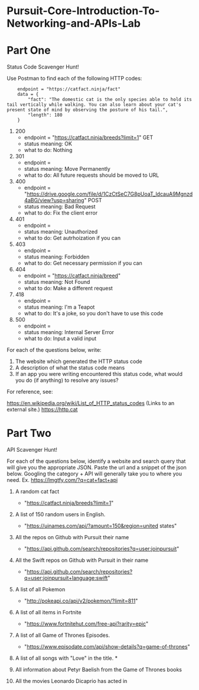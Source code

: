 # Pursuit-Core-Introduction-To-Networking-and-APIs-Lab

# Part One

Status Code Scavenger Hunt!

Use Postman to find each of the following HTTP codes:
```
    endpoint = "https://catfact.ninja/fact"
    data = {
        "fact": "The domestic cat is the only species able to hold its tail vertically while walking. You can also learn about your cat's present state of mind by observing the posture of his tail.",
        "length": 180
    }
```

1. 200
    * endpoint = "https://catfact.ninja/breeds?limit=1" GET
    * status meaning: OK
    * what to do: Nothing 
1. 301 
    * endpoint = 
    * status meaning: Move Permanently
    * what to do: All future requests should be moved to URL
1. 400
    * endpoint = "https://drive.google.com/file/d/1CzCtSeC7G8pUoaT_ldcauA9Mgnzd4aBG/view?usp=sharing" POST
    * status meaning: Bad Request
    * what to do: Fix the client error
1. 401
    * endpoint = 
    * status meaning: Unauthorized
    * what to do: Get autrhoization if you can
1. 403
    * endpoint = 
    * status meaning: Forbidden
    * what to do: Get necessary permission if you can
1. 404
    * endpoint = "https://catfact.ninja/breed"
    * status meaning: Not Found
    * what to do: Make a different request
1. 418
    * endpoint = 
    * status meaning: I'm a Teapot
    * what to do: It's a joke, so you don't have to use this code
1. 500
    * endpoint =
    * status meaning: Internal Server Error
    * what to do: Input a valid input


For each of the questions below, write:

1. The website which generated the HTTP status code
2. A description of what the status code means
3. If an app you were writing encountered this status code, what would you do (if anything) to resolve any issues?


For reference, see:

https://en.wikipedia.org/wiki/List_of_HTTP_status_codes (Links to an external site.)
https://http.cat


# Part Two

API Scavenger Hunt!

For each of the questions below, identify a website and search query that will give you the appropriate JSON.  Paste the url and a snippet of the json below.  Googling the category + API will generally take you to where you need.  Ex. https://lmgtfy.com/?q=cat+fact+api

1. A random cat fact
    * "https://catfact.ninja/breeds?limit=1"

1. A list of 150 random users in English.
    * "https://uinames.com/api/?amount=150&region=united states"

1. All the repos on Github with Pursuit their name
    * "https://api.github.com/search/repositories?q=user:joinpursuit"

1. All the Swift repos on Github with Pursuit in their name
    * "https://api.github.com/search/repositories?q=user:joinpursuit+language:swift"

1. A list of all Pokemon
    * "http://pokeapi.co/api/v2/pokemon/?limit=811"

1. A list of all items in Fortnite
    * "https://www.fortnitehut.com/free-api?rarity=epic"

1. A list of all Game of Thrones Episodes.
    * "https://www.episodate.com/api/show-details?q=game-of-thrones"
    
1. A list of all songs with "Love" in the title.
    *

1. All information about Petyr Baelish from the Game of Thrones books

1. All the movies Leonardo Dicaprio has acted in
